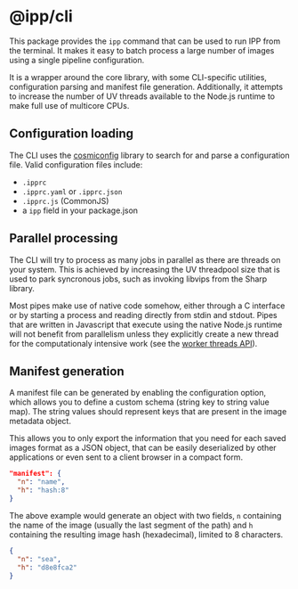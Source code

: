 # @ipp/cli

This package provides the `ipp` command that can be used to run IPP from the terminal. It makes it easy to batch process a large number of images using a single pipeline configuration.

It is a wrapper around the core library, with some CLI-specific utilities, configuration parsing and manifest file generation. Additionally, it attempts to increase the number of UV threads available to the Node.js runtime to make full use of multicore CPUs.

## Configuration loading

The CLI uses the [cosmiconfig](https://github.com/davidtheclark/cosmiconfig) library to search for and parse a configuration file. Valid configuration files include:

- `.ipprc`
- `.ipprc.yaml` or `.ipprc.json`
- `.ipprc.js` (CommonJS)
- a `ipp` field in your package.json

## Parallel processing

The CLI will try to process as many jobs in parallel as there are threads on your system. This is achieved by increasing the UV threadpool size that is used to park syncronous jobs, such as invoking libvips from the Sharp library.

Most pipes make use of native code somehow, either through a C interface or by starting a process and reading directly from stdin and stdout. Pipes that are written in Javascript that execute using the native Node.js runtime will not benefit from parallelism unless they explicitly create a new thread for the computationaly intensive work (see the [worker threads API](https://nodejs.org/api/worker_threads.html)).

## Manifest generation

A manifest file can be generated by enabling the configuration option, which allows you to define a custom schema (string key to string value map). The string values should represent keys that are present in the image metadata object.

This allows you to only export the information that you need for each saved images format as a JSON object, that can be easily deserialized by other applications or even sent to a client browser in a compact form.

```json title="Configuration example"
"manifest": {
  "n": "name",
  "h": "hash:8"
}
```

The above example would generate an object with two fields, `n` containing the name of the image (usually the last segment of the path) and `h` containing the resulting image hash (hexadecimal), limited to 8 characters.

```json title="Generated JSON (for an image named sea.jpg)"
{
  "n": "sea",
  "h": "d8e8fca2"
}
```
